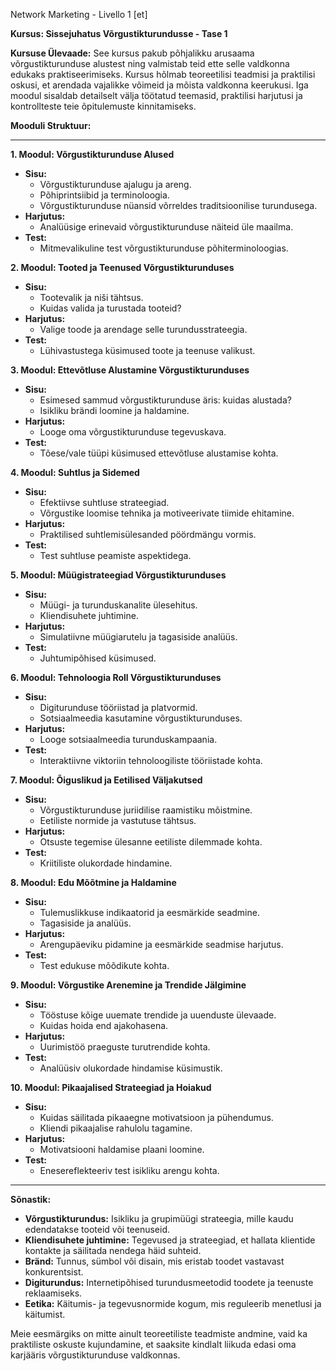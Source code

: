 Network Marketing - Livello 1 [et]

**Kursus: Sissejuhatus Võrgustikturundusse - Tase 1**

**Kursuse Ülevaade:**
See kursus pakub põhjalikku arusaama võrgustikturunduse alustest ning valmistab teid ette selle valdkonna edukaks praktiseerimiseks. Kursus hõlmab teoreetilisi teadmisi ja praktilisi oskusi, et arendada vajalikke võimeid ja mõista valdkonna keerukusi. Iga moodul sisaldab detailselt välja töötatud teemasid, praktilisi harjutusi ja kontrollteste teie õpitulemuste kinnitamiseks.

**Mooduli Struktuur:**

---

**1. Moodul: Võrgustikturunduse Alused**
- **Sisu:**
  - Võrgustikturunduse ajalugu ja areng.
  - Põhiprintsiibid ja terminoloogia.
  - Võrgustikturunduse nüansid võrreldes traditsioonilise turundusega.
- **Harjutus:**
  - Analüüsige erinevaid võrgustikturunduse näiteid üle maailma.
- **Test:**
  - Mitmevalikuline test võrgustikturunduse põhiterminoloogias.

**2. Moodul: Tooted ja Teenused Võrgustikturunduses**
- **Sisu:**
  - Tootevalik ja niši tähtsus.
  - Kuidas valida ja turustada tooteid?
- **Harjutus:**
  - Valige toode ja arendage selle turundusstrateegia.
- **Test:**
  - Lühivastustega küsimused toote ja teenuse valikust.

**3. Moodul: Ettevõtluse Alustamine Võrgustikturunduses**
- **Sisu:**
  - Esimesed sammud võrgustikturunduse äris: kuidas alustada?
  - Isikliku brändi loomine ja haldamine.
- **Harjutus:**
  - Looge oma võrgustikturunduse tegevuskava.
- **Test:**
  - Tõese/vale tüüpi küsimused ettevõtluse alustamise kohta.

**4. Moodul: Suhtlus ja Sidemed**
- **Sisu:**
  - Efektiivse suhtluse strateegiad.
  - Võrgustike loomise tehnika ja motiveerivate tiimide ehitamine.
- **Harjutus:**
  - Praktilised suhtlemisülesanded pöördmängu vormis.
- **Test:**
  - Test suhtluse peamiste aspektidega.

**5. Moodul: Müügistrateegiad Võrgustikturunduses**
- **Sisu:**
  - Müügi- ja turunduskanalite ülesehitus.
  - Kliendisuhete juhtimine.
- **Harjutus:**
  - Simulatiivne müügiarutelu ja tagasiside analüüs.
- **Test:**
  - Juhtumipõhised küsimused.

**6. Moodul: Tehnoloogia Roll Võrgustikturunduses**
- **Sisu:**
  - Digiturunduse tööriistad ja platvormid.
  - Sotsiaalmeedia kasutamine võrgustikturunduses.
- **Harjutus:**
  - Looge sotsiaalmeedia turunduskampaania.
- **Test:**
  - Interaktiivne viktoriin tehnoloogiliste tööriistade kohta.

**7. Moodul: Õiguslikud ja Eetilised Väljakutsed**
- **Sisu:**
  - Võrgustikturunduse juriidilise raamistiku mõistmine.
  - Eetiliste normide ja vastutuse tähtsus.
- **Harjutus:**
  - Otsuste tegemise ülesanne eetiliste dilemmade kohta.
- **Test:**
  - Kriitiliste olukordade hindamine.

**8. Moodul: Edu Mõõtmine ja Haldamine**
- **Sisu:**
  - Tulemuslikkuse indikaatorid ja eesmärkide seadmine.
  - Tagasiside ja analüüs.
- **Harjutus:**
  - Arengupäeviku pidamine ja eesmärkide seadmise harjutus.
- **Test:**
  - Test edukuse mõõdikute kohta.

**9. Moodul: Võrgustike Arenemine ja Trendide Jälgimine**
- **Sisu:**
  - Tööstuse kõige uuemate trendide ja uuenduste ülevaade.
  - Kuidas hoida end ajakohasena.
- **Harjutus:**
  - Uurimistöö praeguste turutrendide kohta.
- **Test:**
  - Analüüsiv olukordade hindamise küsimustik.

**10. Moodul: Pikaajalised Strateegiad ja Hoiakud**
- **Sisu:**
  - Kuidas säilitada pikaaegne motivatsioon ja pühendumus.
  - Kliendi pikaajalise rahulolu tagamine.
- **Harjutus:**
  - Motivatsiooni haldamise plaani loomine.
- **Test:**
  - Enesereflekteeriv test isikliku arengu kohta.

---

**Sõnastik:**
- **Võrgustikturundus:** Isikliku ja grupimüügi strateegia, mille kaudu edendatakse tooteid või teenuseid.
- **Kliendisuhete juhtimine:** Tegevused ja strateegiad, et hallata klientide kontakte ja säilitada nendega häid suhteid.
- **Bränd:** Tunnus, sümbol või disain, mis eristab toodet vastavast konkurentsist.
- **Digiturundus:** Internetipõhised turundusmeetodid toodete ja teenuste reklaamiseks.
- **Eetika:** Käitumis- ja tegevusnormide kogum, mis reguleerib menetlusi ja käitumist.

Meie eesmärgiks on mitte ainult teoreetiliste teadmiste andmine, vaid ka praktiliste oskuste kujundamine, et saaksite kindlalt liikuda edasi oma karjääris võrgustikturunduse valdkonnas.